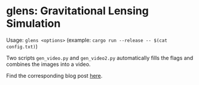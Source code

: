 # glens: Gravitational Lensing Simulation

Usage: `glens <options>` (example: `cargo run --release -- $(cat config.txt)`)

Two scripts `gen_video.py` and `gen_video2.py` automatically fills the flags and combines the images into a video.

Find the corresponding blog post [here](https://ycao.top/posts/simulating-gravity-lensing/).
